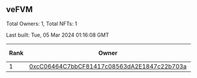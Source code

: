 ## veFVM

Total Owners: 1, Total NFTs: 1

Last built: Tue, 05 Mar 2024 01:16:08 GMT

| Rank | Owner | Voting Power | Influence | NFTs Id |
| --- | --- | --- | --- | --- |
  | 1 | [0xcC06464C7bbCF81417c08563dA2E1847c22b703a](https://debank.com/profile/0xcC06464C7bbCF81417c08563dA2E1847c22b703a?chain=ftm) | 315,472.219 | 4.54772% | 1 |